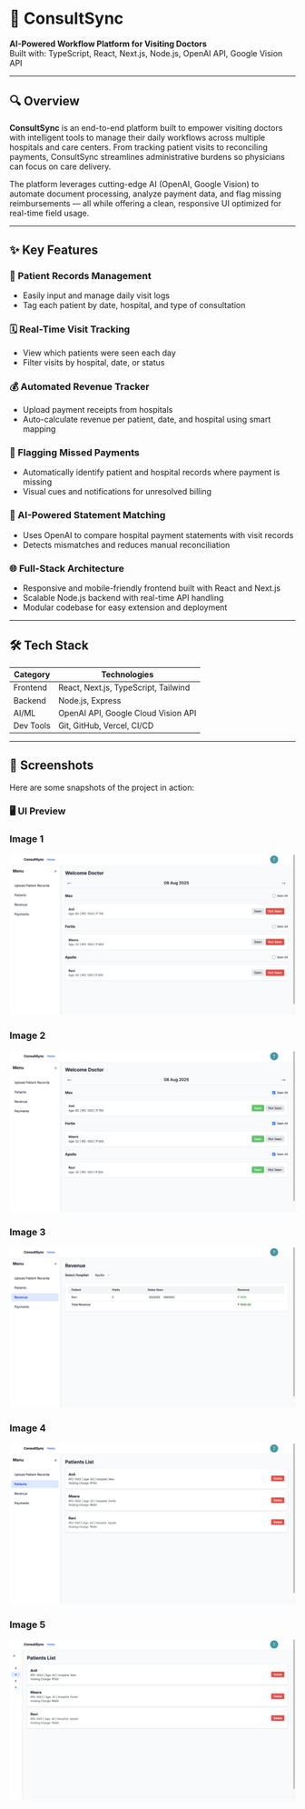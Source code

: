 # 🧠 ConsultSync

**AI-Powered Workflow Platform for Visiting Doctors**  
Built with: TypeScript, React, Next.js, Node.js, OpenAI API, Google Vision API

---

## 🔍 Overview

**ConsultSync** is an end-to-end platform built to empower visiting doctors with intelligent tools to manage their daily workflows across multiple hospitals and care centers. From tracking patient visits to reconciling payments, ConsultSync streamlines administrative burdens so physicians can focus on care delivery.

The platform leverages cutting-edge AI (OpenAI, Google Vision) to automate document processing, analyze payment data, and flag missing reimbursements — all while offering a clean, responsive UI optimized for real-time field usage.

---

## ✨ Key Features

### 📝 Patient Records Management

- Easily input and manage daily visit logs
- Tag each patient by date, hospital, and type of consultation

### 🗓️ Real-Time Visit Tracking

- View which patients were seen each day
- Filter visits by hospital, date, or status

### 💰 Automated Revenue Tracker

- Upload payment receipts from hospitals
- Auto-calculate revenue per patient, date, and hospital using smart mapping

### 🚩 Flagging Missed Payments

- Automatically identify patient and hospital records where payment is missing
- Visual cues and notifications for unresolved billing

### 🧾 AI-Powered Statement Matching

- Uses OpenAI to compare hospital payment statements with visit records
- Detects mismatches and reduces manual reconciliation

### 🌐 Full-Stack Architecture

- Responsive and mobile-friendly frontend built with React and Next.js
- Scalable Node.js backend with real-time API handling
- Modular codebase for easy extension and deployment

---

## 🛠️ Tech Stack

| Category  | Technologies                         |
| --------- | ------------------------------------ |
| Frontend  | React, Next.js, TypeScript, Tailwind |
| Backend   | Node.js, Express                     |
| AI/ML     | OpenAI API, Google Cloud Vision API  |
| Dev Tools | Git, GitHub, Vercel, CI/CD           |

---

## 📸 Screenshots

Here are some snapshots of the project in action:

### 🖥️ UI Preview

### Image 1

![Image 1](./src/assets/image1.png)

### Image 2

![Image 2](./src/assets/image2.png)

### Image 3

![Image 3](./src/assets/image3.png)

### Image 4

![Image 4](./src/assets/image4.png)

### Image 5

![Image 5](./src/assets/image5.png)
